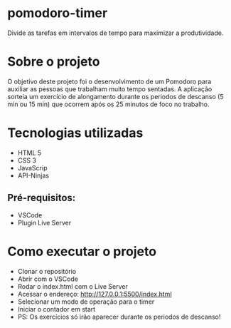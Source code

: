 # pomodoro-timer
Divide as tarefas em intervalos de tempo para maximizar a produtividade.

# Sobre o projeto

O objetivo deste projeto foi o desenvolvimento de um Pomodoro para auxiliar as pessoas que trabalham muito tempo sentadas. A aplicação sorteia um exercício de alongamento durante os periodos de descanso (5 min ou 15 min) que ocorrem após os 25 minutos de foco no trabalho.

# Tecnologias utilizadas

 - HTML 5
 - CSS 3
 - JavaScrip
 - API-Ninjas

 ## Pré-requisitos: 
- VSCode
- Plugin Live Server

 # Como executar o projeto

 - Clonar o repositório
 - Abrir com o VSCode
 - Rodar o index.html com o Live Server
 - Acessar o endereço: http://127.0.0.1:5500/index.html
 - Selecionar um modo de operação para o timer
 - Iniciar o contador em start
 - PS: Os exercícios só irão aparecer durante os periodos de descanso!
